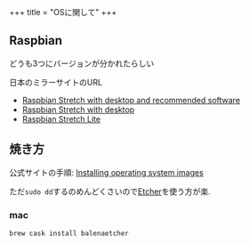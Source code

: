 +++
title = "OSに関して"
+++
## Raspbian

どうも3つにバージョンが分かれたらしい

日本のミラーサイトのURL

- [Raspbian Stretch with desktop and recommended software](http://ftp.jaist.ac.jp/pub/raspberrypi/raspbian_full/images/)
- [Raspbian Stretch with desktop](http://ftp.jaist.ac.jp/pub/raspberrypi/raspbian/images/)
- [Raspbian Stretch Lite](http://ftp.jaist.ac.jp/pub/raspberrypi/raspbian_lite/images/)

## 焼き方

公式サイトの手順: [Installing operating system images](https://www.raspberrypi.org/documentation/installation/installing-images/)

ただ`sudo dd`するのめんどくさいので[Etcher](https://www.balena.io/etcher/)を使う方が楽.

### mac

```
brew cask install balenaetcher
```
